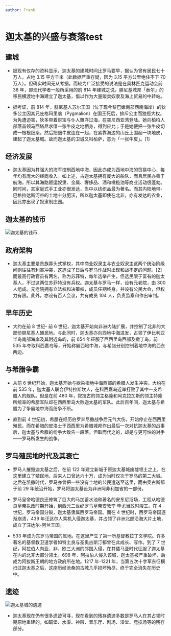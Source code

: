 ```yaml
---
author: Frank
---
```


# 迦太基的兴盛与衰落test

## 建城

- 据现有仅存的资料显示，迦太基的建城时间比罗马要早，据认为曾有居民七十万人，占地 3.15 平方千米（此数据严重存疑，因为 3.15 平方公里绝住不下 70 万人）。但确实时间无从考据。而较为广泛接受的说法是在奥林匹克运动会前 38 年，即现代学者一般所采用的前 814 年建城之说。腓尼基城邦「泰尔」的移民横渡地中海建立了迦太基，借以作为大量贩卖奴隶及海上贸易的中转站。

- 据考证，前 814 年，腓尼基人苏尔王国（位于现今黎巴嫩南部西南海岸）的狄多公主因其兄庇格玛里翁（Pygmalion）在国王死后，排斥公主而独揽大权。为免遭迫害，狄多带着财宝与仆人飘洋过海，在突尼西亚湾登陆。她向柏柏人部落首领马西塔尼求借一张牛皮之地栖身，得到应允；于是她便把一张牛皮切成一根根细条，然后把细牛皮连在一起，在紧靠海边的山丘上围起一块地皮，建起了迦太基城。故而迦太基的卫城又叫柏萨，意为「一张牛皮」。[1]

## 经济发展

- 迦太基因为其强大的海军控制西地中海，因此亦成为西地中海的贸易中心，每年均有庞大的经商收入。如上述，古迦太基拥有庞大的船队，而且居民亦善于航海，所以其海路贩运奴隶、金属、奢侈品、酒和橄榄油等商业活动很蓬勃。同时间，其家庭式手工业亦很发达，当中以纺织品最为著名。而其内陆地带-巴格拉达斯河谷的土地十分肥沃，所以迦太基即使在北非，亦有发达的农业，因此亦出现了奴隶制庄园。

## 迦太基的钱币

![迦太基的钱币](/image/social/empire/Καρχηδών/coin.png)

## 政府架构

- 迦太基主要是贵族寡头式掌权，其中商业奴隶主与农业奴隶主这两个统治阶级间则往往有利害冲突，这造成了日后与罗马作战时出现和战不定的问题。[2]而最高行政官员有两名，称为苏菲特，每年选举产生，但选民限于富有的迦太基人，不过这两位苏菲特没有兵权。迦太基与罗马一样，设有元老院，由 300 人组成。元老院拥有立法权和决策权，成员任期终身。并设有公民大会，但权力有限。此外，亦设有百人会议，共有成员 104 人，负责监察和作出审判。

## 早年历史

- 大约在前 8 世纪- 前 6 世纪，迦太基开始向非洲内陆扩展，并控制了北非的大部份腓尼基人殖民地。与此同时，迦太基亦向西地中海进发，占领了伊比利亚半岛南部海岸及其附近岛屿，前 654 年征服了西西里岛西部及撒丁岛，前 535 年夺取科西嘉岛等，开始称霸西地中海，与希腊分别控制着地中海的西东两边。

## 与希腊争霸

- 从前 6 世纪开始，迦太基开始与欲染指地中海西部的希腊人发生冲突。大约在前 535 年，迦太基人联合伊特拉斯坎人，在科西嘉岛近岸打败了其中一支希腊人的舰队。但是在前 480 年，叙拉古的领主格隆和阿克拉加斯的领主特隆所统率的希腊军队却在西西里岛大败迦太基的军队。此后百年间，迦太基与希腊为了争霸地中海而纷争不断。

- 直到前 4 世纪初，希腊在经历伯罗奔尼撒战争后元气大伤，开始停止在西西里殖民。而在希腊的皮洛士于西西里为希腊城邦作出最后一次对抗迦太基的战事后，迦太基与希腊的纷争大致告一段落。但取而代之的，却是与更可怕的对手――罗马所发生的战争。

## 罗马殖民地时代及其衰亡

- 罗马人摧毁迦太基之后，在前 122 年建立新城于原迦太基城废墟领土之上，在这里建立了殖民地，后来人口曾达六十万，成为当时仅次于罗马的第二大城。之后在凯撒时代，罗马亦曾把一些没有土地的公民遣送至这里，而由奥古斯都于前 29 年统治开始，罗马将迦太基设为非洲阿非利加省的一部份。

- 罗马皇帝哈德良还修筑了巨大的马加蓄水池和著名的安东尼浴场，工程从哈德良皇帝执政时期开始，到西元二世纪罗马皇帝安敦宁·毕尤当政时竣工。在 4 世纪，罗马帝国分裂，迦太基隶属西罗马帝国。而在 4 世纪时，西罗马帝国逐渐崩溃，439 年汪达尔人乘机入侵迦太基，并占领了非洲北部沿海大片土地，成立了汪达尔-阿兰王国。

- 533 年成为东罗马帝国的属地。在这里产生了第一所基督教拉丁文学院。许多著名的基督教卫道学者如特土良与圣奥古斯汀都曾在此成长、写作。到了 7 世纪，阿拉伯人向亚、非、欧三大洲的邻国入侵，在其倭马亚时代征服了迦太基在内的北非大部分领土。698 年，阿拉伯人侵入该城，迦太基被严重破坏，后成为阿拔斯王朝的地方政府所在地。1217 年-1221 年，当第五次十字军东征横扫过迦太基之后，这座历经沧桑的古城几乎损坏殆尽，终于完全消失在历史中。

## 遗迹

![迦太基城的遗迹](/image/social/empire/Καρχηδών/historicalsite.png)

- 迦太基现在仍有很多遗迹可寻，现在看到的残存遗迹多数是罗马人在其占领时期原地重建的，如碉堡、水渠、神殿、音乐厅、剧场、澡堂、竞技场等的残存部分。
